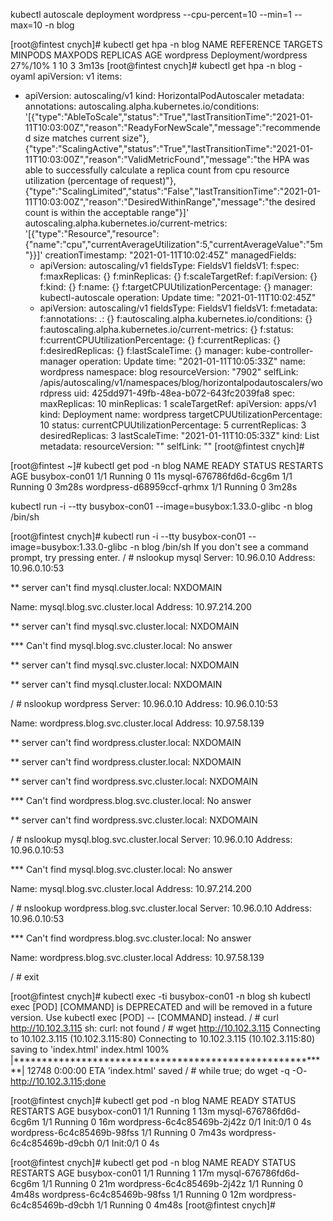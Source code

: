 kubectl autoscale deployment wordpress --cpu-percent=10 --min=1 --max=10 -n blog

[root@fintest cnych]# kubectl get hpa -n blog
NAME        REFERENCE              TARGETS   MINPODS   MAXPODS   REPLICAS   AGE
wordpress   Deployment/wordpress   27%/10%   1         10        3          3m13s
[root@fintest cnych]# kubectl get hpa -n blog -oyaml
apiVersion: v1
items:
- apiVersion: autoscaling/v1
  kind: HorizontalPodAutoscaler
  metadata:
    annotations:
      autoscaling.alpha.kubernetes.io/conditions: '[{"type":"AbleToScale","status":"True","lastTransitionTime":"2021-01-11T10:03:00Z","reason":"ReadyForNewScale","message":"recommended
        size matches current size"},{"type":"ScalingActive","status":"True","lastTransitionTime":"2021-01-11T10:03:00Z","reason":"ValidMetricFound","message":"the
        HPA was able to successfully calculate a replica count from cpu resource utilization
        (percentage of request)"},{"type":"ScalingLimited","status":"False","lastTransitionTime":"2021-01-11T10:03:00Z","reason":"DesiredWithinRange","message":"the
        desired count is within the acceptable range"}]'
      autoscaling.alpha.kubernetes.io/current-metrics: '[{"type":"Resource","resource":{"name":"cpu","currentAverageUtilization":5,"currentAverageValue":"5m"}}]'
    creationTimestamp: "2021-01-11T10:02:45Z"
    managedFields:
    - apiVersion: autoscaling/v1
      fieldsType: FieldsV1
      fieldsV1:
        f:spec:
          f:maxReplicas: {}
          f:minReplicas: {}
          f:scaleTargetRef:
            f:apiVersion: {}
            f:kind: {}
            f:name: {}
          f:targetCPUUtilizationPercentage: {}
      manager: kubectl-autoscale
      operation: Update
      time: "2021-01-11T10:02:45Z"
    - apiVersion: autoscaling/v1
      fieldsType: FieldsV1
      fieldsV1:
        f:metadata:
          f:annotations:
            .: {}
            f:autoscaling.alpha.kubernetes.io/conditions: {}
            f:autoscaling.alpha.kubernetes.io/current-metrics: {}
        f:status:
          f:currentCPUUtilizationPercentage: {}
          f:currentReplicas: {}
          f:desiredReplicas: {}
          f:lastScaleTime: {}
      manager: kube-controller-manager
      operation: Update
      time: "2021-01-11T10:05:33Z"
    name: wordpress
    namespace: blog
    resourceVersion: "7902"
    selfLink: /apis/autoscaling/v1/namespaces/blog/horizontalpodautoscalers/wordpress
    uid: 425dd971-49fb-48ea-b072-643fc2039fa8
  spec:
    maxReplicas: 10
    minReplicas: 1
    scaleTargetRef:
      apiVersion: apps/v1
      kind: Deployment
      name: wordpress
    targetCPUUtilizationPercentage: 10
  status:
    currentCPUUtilizationPercentage: 5
    currentReplicas: 3
    desiredReplicas: 3
    lastScaleTime: "2021-01-11T10:05:33Z"
kind: List
metadata:
  resourceVersion: ""
  selfLink: ""
[root@fintest cnych]# 

[root@fintest ~]# kubectl get pod -n blog
NAME                        READY   STATUS    RESTARTS   AGE
busybox-con01               1/1     Running   0          11s
mysql-676786fd6d-6cg6m      1/1     Running   0          3m28s
wordpress-d68959ccf-qrhmx   1/1     Running   0          3m28s

kubectl run -i --tty busybox-con01 --image=busybox:1.33.0-glibc -n blog /bin/sh 

[root@fintest cnych]# kubectl run -i --tty busybox-con01 --image=busybox:1.33.0-glibc -n blog /bin/sh 
If you don't see a command prompt, try pressing enter.
/ # nslookup mysql
Server:         10.96.0.10
Address:        10.96.0.10:53

** server can't find mysql.cluster.local: NXDOMAIN

Name:   mysql.blog.svc.cluster.local
Address: 10.97.214.200

** server can't find mysql.svc.cluster.local: NXDOMAIN

*** Can't find mysql.blog.svc.cluster.local: No answer

** server can't find mysql.svc.cluster.local: NXDOMAIN

** server can't find mysql.cluster.local: NXDOMAIN

/ # nslookup wordpress
Server:         10.96.0.10
Address:        10.96.0.10:53

Name:   wordpress.blog.svc.cluster.local
Address: 10.97.58.139

** server can't find wordpress.cluster.local: NXDOMAIN

** server can't find wordpress.cluster.local: NXDOMAIN

** server can't find wordpress.svc.cluster.local: NXDOMAIN

*** Can't find wordpress.blog.svc.cluster.local: No answer

** server can't find wordpress.svc.cluster.local: NXDOMAIN

/ # nslookup  mysql.blog.svc.cluster.local
Server:         10.96.0.10
Address:        10.96.0.10:53

*** Can't find mysql.blog.svc.cluster.local: No answer

Name:   mysql.blog.svc.cluster.local
Address: 10.97.214.200

/ # nslookup  wordpress.blog.svc.cluster.local
Server:         10.96.0.10
Address:        10.96.0.10:53

*** Can't find wordpress.blog.svc.cluster.local: No answer

Name:   wordpress.blog.svc.cluster.local
Address: 10.97.58.139

/ # exit

[root@fintest cnych]# kubectl exec -ti busybox-con01   -n blog sh
kubectl exec [POD] [COMMAND] is DEPRECATED and will be removed in a future version. Use kubectl exec [POD] -- [COMMAND] instead.
/ # curl http://10.102.3.115
sh: curl: not found
/ # wget http://10.102.3.115
Connecting to 10.102.3.115 (10.102.3.115:80)
Connecting to 10.102.3.115 (10.102.3.115:80)
saving to 'index.html'
index.html           100% |*********************************************************| 12748  0:00:00 ETA
'index.html' saved
/ # while true; do wget -q -O- http://10.102.3.115;done


[root@fintest cnych]# kubectl get pod -n blog
NAME                         READY   STATUS     RESTARTS   AGE
busybox-con01                1/1     Running    1          13m
mysql-676786fd6d-6cg6m       1/1     Running    0          16m
wordpress-6c4c85469b-2j42z   0/1     Init:0/1   0          4s
wordpress-6c4c85469b-98fss   1/1     Running    0          7m43s
wordpress-6c4c85469b-d9cbh   0/1     Init:0/1   0          4s

[root@fintest cnych]# kubectl get pod -n blog
NAME                         READY   STATUS    RESTARTS   AGE
busybox-con01                1/1     Running   1          17m
mysql-676786fd6d-6cg6m       1/1     Running   0          21m
wordpress-6c4c85469b-2j42z   1/1     Running   0          4m48s
wordpress-6c4c85469b-98fss   1/1     Running   0          12m
wordpress-6c4c85469b-d9cbh   1/1     Running   0          4m48s
[root@fintest cnych]# 




